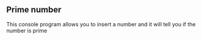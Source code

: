 ## Prime number

This console program allows you to insert a number and it will tell you if the number is prime
